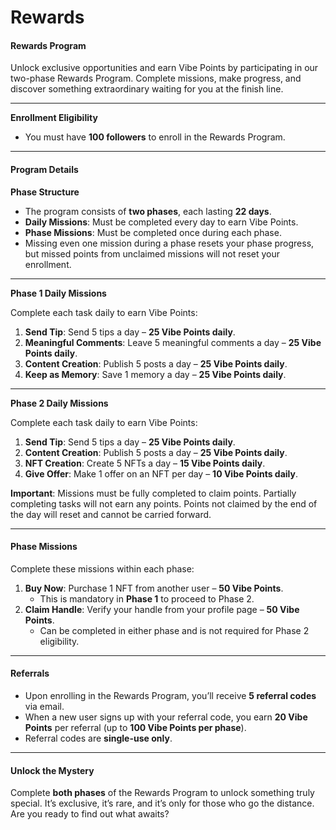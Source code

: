 # Rewards

#### Rewards Program

Unlock exclusive opportunities and earn Vibe Points by participating in our two-phase Rewards Program. Complete missions, make progress, and discover something extraordinary waiting for you at the finish line.

***

**Enrollment Eligibility**

* You must have **100 followers** to enroll in the Rewards Program.

***

#### Program Details

**Phase Structure**

* The program consists of **two phases**, each lasting **22 days**.
* **Daily Missions**: Must be completed every day to earn Vibe Points.
* **Phase Missions**: Must be completed once during each phase.
* Missing even one mission during a phase resets your phase progress, but missed points from unclaimed missions will not reset your enrollment.

***

**Phase 1 Daily Missions**

Complete each task daily to earn Vibe Points:

1. **Send Tip**: Send 5 tips a day – **25 Vibe Points daily**.
2. **Meaningful Comments**: Leave 5 meaningful comments a day – **25 Vibe Points daily**.
3. **Content Creation**: Publish 5 posts a day – **25 Vibe Points daily**.
4. **Keep as Memory**: Save 1 memory a day – **25 Vibe Points daily**.

***

**Phase 2 Daily Missions**

Complete each task daily to earn Vibe Points:

1. **Send Tip**: Send 5 tips a day – **25 Vibe Points daily**.
2. **Content Creation**: Publish 5 posts a day – **25 Vibe Points daily**.
3. **NFT Creation**: Create 5 NFTs a day – **15 Vibe Points daily**.
4. **Give Offer**: Make 1 offer on an NFT per day – **10 Vibe Points daily**.

**Important**: Missions must be fully completed to claim points. Partially completing tasks will not earn any points. Points not claimed by the end of the day will reset and cannot be carried forward.

***

#### Phase Missions

Complete these missions within each phase:

1. **Buy Now**: Purchase 1 NFT from another user – **50 Vibe Points**.
   * This is mandatory in **Phase 1** to proceed to Phase 2.
2. **Claim Handle**: Verify your handle from your profile page – **50 Vibe Points**.
   * Can be completed in either phase and is not required for Phase 2 eligibility.

***

#### Referrals

* Upon enrolling in the Rewards Program, you’ll receive **5 referral codes** via email.
* When a new user signs up with your referral code, you earn **20 Vibe Points** per referral (up to **100 Vibe Points per phase**).
* Referral codes are **single-use only**.

***

#### Unlock the Mystery

Complete **both phases** of the Rewards Program to unlock something truly special. It’s exclusive, it’s rare, and it’s only for those who go the distance. Are you ready to find out what awaits?
